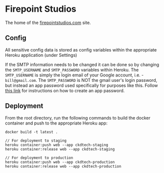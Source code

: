 # Firepoint Studios

The home of the [firepointstudios.com](https://www.firepointstudios.com) site.

## Config

All sensitive config data is stored as config variables within the appropriate Heroku application (under Settings)

If the SMTP information needs to be changed it can be done so by changing the `SMTP_USERNAME` and `SMTP_PASSWORD` variables within Heroku. The `SMTP_USERNAME` is simply the login email of your Google account, i.e. - `bill@gmail.com`. The `SMTP_PASSWORD` is NOT the gmail user's login password, but instead an app password used specifically for purposes like this. Follow [this link](https://support.google.com/accounts/answer/185833?p=InvalidSecondFactor&visit_id=636880083620288675-3161662775&rd=1) for instructions on how to create an app password.

## Deployment

From the root directory, run the following commands to build the docker container and push to the appropriate Heroku app:

```
docker build -t latest .

// For deployment to staging
heroku container:push web --app ckdtech-staging
heroku container:release web --app ckdtech-staging

// For deployment to production
heroku container:push web --app ckdtech-production
heroku container:release web --app ckdtech-production
```